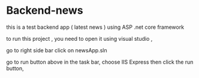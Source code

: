 # Backend-news
this is a test backend app ( latest news ) using ASP .net core framework

to run this project , you need to open it using visual studio ,

go to right side bar click on newsApp.sln 

go to run button above in the task bar, choose IIS Express then click the run button,
